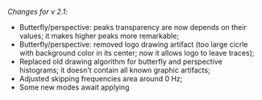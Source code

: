 _Changes for v 2.1_:
- Butterfly/perspective: peaks transparency are now depends on their values; it makes higher peaks more remarkable;
- Butterfly/perspective: removed logo drawing artifact (too large cicrle with background color in its center; now it allows logo to leave traces);
- Replaced old drawing algorithm for butterfly and perspective histograms; it doesn't contain all known graphic artifacts;
- Adjusted skipping frequencies area around 0 Hz;
- Some new modes await applying
